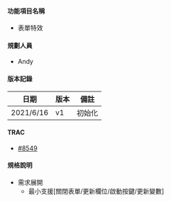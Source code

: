 #### <div id="notification">功能項目名稱</div>
  * 表單特效

#### <div id="user">規劃人員</div>
  * Andy

#### <div id="version">版本記錄</div>
  |日期|版本|備註|
  |---|---|---|
  |2021/6/16|v1|初始化|

#### <div id="trac">TRAC</div>
  * [#8549](http://trac.uneec.com/trac/neco/ticket/8549)

#### <div id="specification">規格說明</div>
  * 需求展開
    * 最小支援[關閉表單/更新欄位/啟動按鍵/更新變數]

